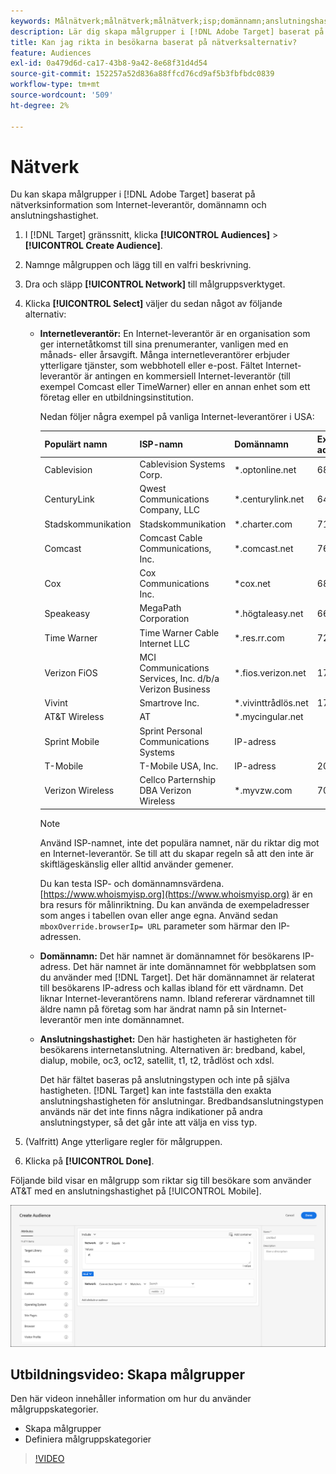 ```yaml
---
keywords: Målnätverk;målnätverk;målnätverk;isp;domännamn;anslutningshastighet;måldomän;måldomän;målanslutningshastighet
description: Lär dig skapa målgrupper i [!DNL Adobe Target] baserat på nätverksinformation.
title: Kan jag rikta in besökarna baserat på nätverksalternativ?
feature: Audiences
exl-id: 0a479d6d-ca17-43b8-9a42-8e68f31d4d54
source-git-commit: 152257a52d836a88ffcd76cd9af5b3fbfbdc0839
workflow-type: tm+mt
source-wordcount: '509'
ht-degree: 2%

---
```


# Nätverk

Du kan skapa målgrupper i [!DNL Adobe Target] baserat på nätverksinformation som Internet-leverantör, domännamn och anslutningshastighet.

1. I [!DNL Target] gränssnitt, klicka **[!UICONTROL Audiences]** > **[!UICONTROL Create Audience]**.
1. Namnge målgruppen och lägg till en valfri beskrivning.
1. Dra och släpp **[!UICONTROL Network]** till målgruppsverktyget.
1. Klicka **[!UICONTROL Select]** väljer du sedan något av följande alternativ:

   * **Internetleverantör:** En Internet-leverantör är en organisation som ger internetåtkomst till sina prenumeranter, vanligen med en månads- eller årsavgift. Många internetleverantörer erbjuder ytterligare tjänster, som webbhotell eller e-post. Fältet Internet-leverantör är antingen en kommersiell Internet-leverantör (till exempel Comcast eller TimeWarner) eller en annan enhet som ett företag eller en utbildningsinstitution.

      Nedan följer några exempel på vanliga Internet-leverantörer i USA:

      | Populärt namn | ISP-namn | Domännamn | Exempel på IP-adress |
      |---|---|---|---|
      | Cablevision | Cablevision Systems Corp. | *.optonline.net | 68.196.130.239 |
      | CenturyLink | Qwest Communications Company, LLC | *.centurylink.net | 64.40.65.0 |
      | Stadskommunikation | Stadskommunikation | *.charter.com | 71.85.225.124 |
      | Comcast | Comcast Cable Communications, Inc. | *.comcast.net | 76.27.24.28 |
      | Cox | Cox Communications Inc. | *cox.net | 68.224.174.22 |
      | Speakeasy | MegaPath Corporation | *.högtaleasy.net | 66.93.240.0 |
      | Time Warner | Time Warner Cable Internet LLC | *.res.rr.com | 72.229.28.185 |
      | Verizon FiOS | MCI Communications Services, Inc. d/b/a Verizon Business | *.fios.verizon.net | 173.68.112.34 |
      | Vivint | Smartrove Inc. | *.vivinttrådlös.net | 170.72.26.105 |
      | AT&amp;T Wireless | AT | *.mycingular.net |  |
      | Sprint Mobile | Sprint Personal Communications Systems | IP-adress |  |
      | T-Mobile | T-Mobile USA, Inc. | IP-adress | 208.54.86.0 |
      | Verizon Wireless | Cellco Parternship DBA Verizon Wireless | *.myvzw.com | 70.195.74.199 |

      >[!NOTE]
      >
      >Använd ISP-namnet, inte det populära namnet, när du riktar dig mot en Internet-leverantör. Se till att du skapar regeln så att den inte är skiftlägeskänslig eller alltid använder gemener.

      Du kan testa ISP- och domännamnsvärdena. [https://www.whoismyisp.org](https://www.whoismyisp.org) är en bra resurs för målinriktning. Du kan använda de exempeladresser som anges i tabellen ovan eller ange egna. Använd sedan `mboxOverride.browserIp= URL` parameter som härmar den IP-adressen.

   * **Domännamn:** Det här namnet är domännamnet för besökarens IP-adress. Det här namnet är inte domännamnet för webbplatsen som du använder med [!DNL Target]. Det här domännamnet är relaterat till besökarens IP-adress och kallas ibland för ett värdnamn. Det liknar Internet-leverantörens namn. Ibland refererar värdnamnet till äldre namn på företag som har ändrat namn på sin Internet-leverantör men inte domännamnet.
   * **Anslutningshastighet:** Den här hastigheten är hastigheten för besökarens internetanslutning. Alternativen är: bredband, kabel, dialup, mobile, oc3, oc12, satellit, t1, t2, trådlöst och xdsl.

      Det här fältet baseras på anslutningstypen och inte på själva hastigheten. [!DNL Target] kan inte fastställa den exakta anslutningshastigheten för anslutningar. Bredbandsanslutningstypen används när det inte finns några indikationer på andra anslutningstyper, så det går inte att välja en viss typ.

1. (Valfritt) Ange ytterligare regler för målgruppen.
1. Klicka på **[!UICONTROL Done]**.

Följande bild visar en målgrupp som riktar sig till besökare som använder AT&amp;T med en anslutningshastighet på [!UICONTROL Mobile].

![Nätverksmål](assets/target_network.png)

## Utbildningsvideo: Skapa målgrupper

Den här videon innehåller information om hur du använder målgruppskategorier.

* Skapa målgrupper
* Definiera målgruppskategorier

>[!VIDEO](https://video.tv.adobe.com/v/17392)
